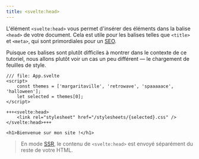 ```yaml
---
title: <svelte:head>
---
```


L'élément `<svelte:head>` vous permet d'insérer des éléments dans la balise `<head>` de votre document. Cela est utile pour les balises telles que `<title>` et `<meta>`, qui sont primordiales pour un <span class="vo">[SEO](SVELTE_SITE_URL/docs/web#seo)</span>.

Puisque ces balises sont plutôt difficiles à montrer dans le contexte de ce tutoriel, nous allons plutôt voir un cas un peu différent — le chargement de feuilles de style.

```svelte
/// file: App.svelte
<script>
	const themes = ['margaritaville', 'retrowave', 'spaaaaace', 'halloween'];
	let selected = themes[0];
</script>

+++<svelte:head>
	<link rel="stylesheet" href="/stylesheets/{selected}.css" />
</svelte:head>+++

<h1>Bienvenue sur mon site !</h1>
```

> En mode <span class="vo">[SSR](SVELTE_SITE_URL/docs/web#ssr)</span>, le contenu de `<svelte:head>` est envoyé séparément du reste de votre HTML.
